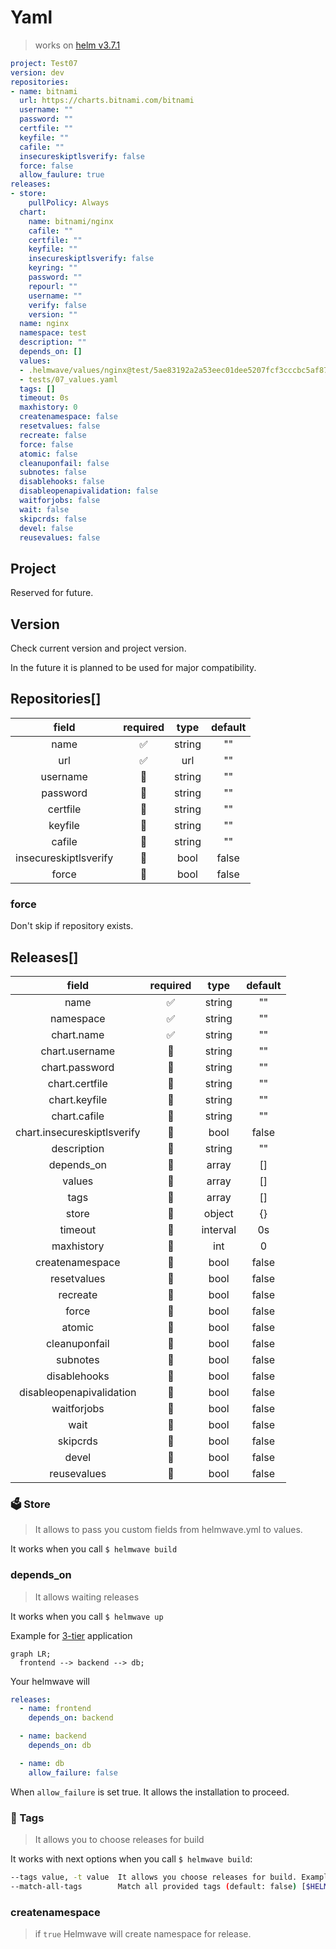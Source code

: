 # Yaml

> works on [helm v3.7.1](https://github.com/helmwave/helmwave/blob/v0.15.0/go.mod)

```yaml
project: Test07
version: dev
repositories:
- name: bitnami
  url: https://charts.bitnami.com/bitnami
  username: ""
  password: ""
  certfile: ""
  keyfile: ""
  cafile: ""
  insecureskiptlsverify: false
  force: false
  allow_faulure: true
releases:
- store:
    pullPolicy: Always
  chart:
    name: bitnami/nginx
    cafile: ""
    certfile: ""
    keyfile: ""
    insecureskiptlsverify: false
    keyring: ""
    password: ""
    repourl: ""
    username: ""
    verify: false
    version: ""
  name: nginx
  namespace: test
  description: ""
  depends_on: []
  values: 
  - .helmwave/values/nginx@test/5ae83192a2a53eec01dee5207fcf3cccbc5af87f.yml
  - tests/07_values.yaml
  tags: []
  timeout: 0s
  maxhistory: 0
  createnamespace: false
  resetvalues: false
  recreate: false
  force: false
  atomic: false
  cleanuponfail: false
  subnotes: false
  disablehooks: false
  disableopenapivalidation: false
  waitforjobs: false
  wait: false
  skipcrds: false
  devel: false
  reusevalues: false
```


## Project

Reserved for future.

## Version

Check current version and project version.

In the future it is planned to be used for major compatibility. 

## Repositories[]

field | required | type  | default
:----:|:----:|:----:|:----:
name |  ✅   |  string | ""
url  |  ✅   |  url    | ""
username | 🙅 | string | ""
password | 🙅 | string | ""
certfile | 🙅 | string | ""
keyfile | 🙅 | string  | ""
cafile| 🙅 | string    | ""
insecureskiptlsverify | 🙅 | bool | false
force | 🙅 | bool | false

### force

Don't skip if repository exists.

## Releases[]


field | required | type  | default
:----:|:----:|:----:|:----:
name            | ✅ | string | ""
namespace       | ✅ | string | ""
chart.name      | ✅ | string | ""
chart.username  | 🙅 | string | ""
chart.password  | 🙅 | string | ""
chart.certfile  | 🙅 | string | ""
chart.keyfile   | 🙅 | string  | ""
chart.cafile    | 🙅 | string    | ""
chart.insecureskiptlsverify | 🙅 | bool | false
description      | 🙅 | string  | ""
depends_on       | 🙅 | array   | []
values           | 🙅 | array   | []
tags             | 🙅 | array   | []
store            | 🙅 | object  | {}
timeout          | 🙅 | interval   | 0s
maxhistory       | 🙅 | int   | 0
createnamespace  | 🙅 | bool    | false
resetvalues      | 🙅 | bool    | false
recreate| 🙅 | bool    | false
force| 🙅 | bool    | false
atomic| 🙅 | bool    | false
cleanuponfail| 🙅 | bool    | false
subnotes| 🙅 | bool    | false
disablehooks| 🙅 | bool    | false
disableopenapivalidation| 🙅 | bool    | false
waitforjobs| 🙅 | bool    | false
wait| 🙅 | bool    | false
skipcrds| 🙅 | bool    | false
devel| 🙅 | bool    | false
reusevalues| 🙅 | bool    | false


### 🗳️ Store

> It allows to pass you custom fields from helmwave.yml to values.

It works when you call `$ helmwave build`

### depends_on

> It allows waiting releases

It works when you call `$ helmwave up`


Example for [3-tier](https://searchsoftwarequality.techtarget.com/definition/3-tier-application) application

```mermaid
graph LR;
  frontend --> backend --> db;
```

Your helmwave will

```yaml
releases:
  - name: frontend
    depends_on: backend

  - name: backend
    depends_on: db

  - name: db
    allow_failure: false
```

When `allow_failure` is set true. It allows the installation to proceed.




### 🔖 Tags

> It allows you to choose releases for build

It works with next options when you call `$ helmwave build`:

```bash
--tags value, -t value  It allows you choose releases for build. Example: -t tag1 -t tag3,tag4 [$HELMWAVE_TAGS]
--match-all-tags        Match all provided tags (default: false) [$HELMWAVE_MATCH_ALL_TAGS]
```

### createnamespace

> if `true` Helmwave will create namespace for release.


